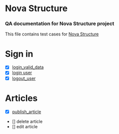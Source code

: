 # Nova Structure
### QA documentation for Nova Structure project

This file contains test cases for [Nova Structure]()

# Sign in
* [x] [login_valid_data](login_valid_data.md)
* [x] [login user](login_user.md)
* [x] [logout_user](logout_user.md)

# Articles
* [x] [publish_article](publish_article.md)
* [] delete article
* [] edit article